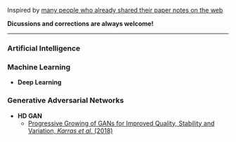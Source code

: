 Inspired by [many people who already shared their paper notes on the web](https://www.google.com/search?ei=rV0kXbHIEK3isAfkib7QCg&q=paper+notes+github&oq=paper+notes+github&gs_l=psy-ab.3...1772.3298..3383...0.0..0.93.475.7......0....1..gws-wiz.......0i71j0j0i22i30j0i22i10i30j0i13i30j0i8i13i10i30j0i8i13i30j33i160j33i21.7DfY879ihp8)

**Dicussions and corrections are always welcome!**

---

### Artificial Intelligence

### Machine Learning
- **Deep Learning**

### Generative Adversarial Networks
- **HD GAN**
  - [Progressive Growing of GANs for Improved Quality, Stability and Variation, _Karras et al._ (2018)](GAN/HD_GAN/Karras_2018.md)
